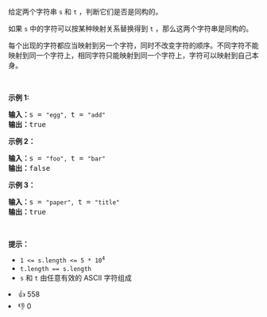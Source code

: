 <p>给定两个字符串&nbsp;<code>s</code>&nbsp;和&nbsp;<code>t</code>&nbsp;，判断它们是否是同构的。</p>

<p>如果&nbsp;<code>s</code>&nbsp;中的字符可以按某种映射关系替换得到&nbsp;<code>t</code>&nbsp;，那么这两个字符串是同构的。</p>

<p>每个出现的字符都应当映射到另一个字符，同时不改变字符的顺序。不同字符不能映射到同一个字符上，相同字符只能映射到同一个字符上，字符可以映射到自己本身。</p>

<p>&nbsp;</p>

<p><strong>示例 1:</strong></p>

<pre>
<strong>输入：</strong>s = <span><code>"egg", </code></span>t = <span><code>"add"</code></span>
<strong>输出：</strong>true
</pre>

<p><strong>示例 2：</strong></p>

<pre>
<strong>输入：</strong>s = <span><code>"foo", </code></span>t = <span><code>"bar"</code></span>
<strong>输出：</strong>false</pre>

<p><strong>示例 3：</strong></p>

<pre>
<strong>输入：</strong>s = <span><code>"paper", </code></span>t = <span><code>"title"</code></span>
<strong>输出：</strong>true</pre>

<p>&nbsp;</p>

<p><strong>提示：</strong></p>

<p>
 <meta charset="UTF-8" /></p>

<ul> 
 <li><code>1 &lt;= s.length &lt;= 5 * 10<sup>4</sup></code></li> 
 <li><code>t.length == s.length</code></li> 
 <li><code>s</code>&nbsp;和&nbsp;<code>t</code>&nbsp;由任意有效的 ASCII 字符组成</li> 
</ul>

<div><li>👍 558</li><li>👎 0</li></div>